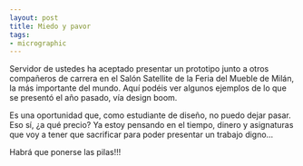 ```yaml
---
layout: post
title: Miedo y pavor
tags:
- micrographic
---
```

Servidor de ustedes ha aceptado presentar un prototipo junto a otros compañeros de carrera en el Salón Satellite de la Feria del Mueble de Milán, la más importante del mundo. Aquí podéis ver algunos ejemplos de lo que se presentó el año pasado, vía design boom.

Es una oportunidad que, como estudiante de diseño, no puedo dejar pasar. Eso sí, ¿a qué precio? Ya estoy pensando en el tiempo, dinero y asignaturas que voy a tener que sacrificar para poder presentar un trabajo digno…

Habrá que ponerse las pilas!!!
